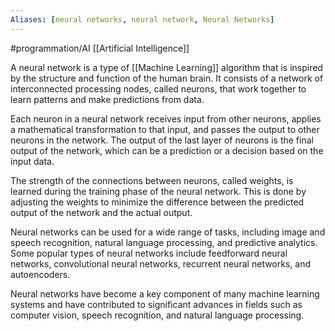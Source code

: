 ```yaml
---
Aliases: [neural networks, neural network, Neural Networks]
---
```

#programmation/AI 
[[Artificial Intelligence]]

A neural network is a type of [[Machine Learning]] algorithm that is inspired by the structure and function of the human brain. It consists of a network of interconnected processing nodes, called neurons, that work together to learn patterns and make predictions from data.

Each neuron in a neural network receives input from other neurons, applies a mathematical transformation to that input, and passes the output to other neurons in the network. The output of the last layer of neurons is the final output of the network, which can be a prediction or a decision based on the input data.

The strength of the connections between neurons, called weights, is learned during the training phase of the neural network. This is done by adjusting the weights to minimize the difference between the predicted output of the network and the actual output.

Neural networks can be used for a wide range of tasks, including image and speech recognition, natural language processing, and predictive analytics. Some popular types of neural networks include feedforward neural networks, convolutional neural networks, recurrent neural networks, and autoencoders.

Neural networks have become a key component of many machine learning systems and have contributed to significant advances in fields such as computer vision, speech recognition, and natural language processing.